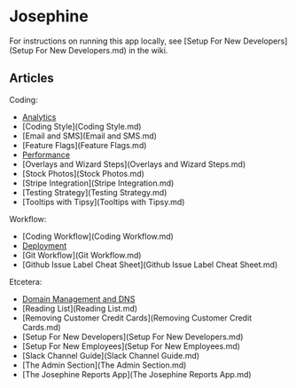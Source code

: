 # Josephine

For instructions on running this app locally, see [Setup For New Developers](Setup For New Developers.md) in the wiki.

## Articles


Coding:

- [Analytics](Analytics.md)
- [Coding Style](Coding Style.md)
- [Email and SMS](Email and SMS.md)
- [Feature Flags](Feature Flags.md)
- [Performance](Performance.md)
- [Overlays and Wizard Steps](Overlays and Wizard Steps.md)
- [Stock Photos](Stock Photos.md)
- [Stripe Integration](Stripe Integration.md)
- [Testing Strategy](Testing Strategy.md)
- [Tooltips with Tipsy](Tooltips with Tipsy.md)

Workflow:

- [Coding Workflow](Coding Workflow.md)
- [Deployment](Deployment.md)
- [Git Workflow](Git Workflow.md)
- [Github Issue Label Cheat Sheet](Github Issue Label Cheat Sheet.md)

Etcetera:
- [Domain Management and DNS](DNS.md)
- [Reading List](Reading List.md)
- [Removing Customer Credit Cards](Removing Customer Credit Cards.md)
- [Setup For New Developers](Setup For New Developers.md)
- [Setup For New Employees](Setup For New Employees.md)
- [Slack Channel Guide](Slack Channel Guide.md)
- [The Admin Section](The Admin Section.md)
- [The Josephine Reports App](The Josephine Reports App.md)
